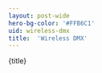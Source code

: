 ```yaml
---
layout: post-wide
hero-bg-color: '#FFB6C1'
uid: wireless-dmx
title:  'Wireless DMX'
---
```


<p>{title}</p>

